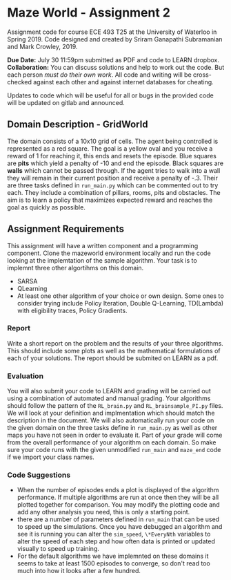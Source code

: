 # Maze World - Assignment 2
Assignment code for course ECE 493 T25 at the University of Waterloo in Spring 2019.
Code designed and created by Sriram Ganapathi Subramanian and Mark Crowley, 2019.

**Due Date:** July 30 11:59pm submitted as PDF and code to LEARN dropbox.
**Collaboration:** You can discuss solutions and help to work out the code. But each person *must do their own work*. All code and writing will be cross-checked against each other and against internet databases for cheating. 

Updates to code which will be useful for all or bugs in the provided code will be updated on gitlab and announced.

## Domain Description - GridWorld
The domain consists of a 10x10 grid of cells. The agent being controlled is represented as a red square. The goal is a yellow oval and you receive a reward of 1 for reaching it, this ends and resets the episode.
Blue squares are **pits** which yield a penalty of -10 and end the episode. 
Black squares are **walls** which cannot be passed through. If the agent tries to walk into a wall they will remain in their current position and receive a penalty of -.3.
Their are three tasks defined in `run_main.py` which can be commented out to try each. They include a combination of pillars, rooms, pits and obstacles. The aim is to learn a policy that maximizes expected reward and reaches the goal as quickly as possible.


## Assignment Requirements

This assignment will have a written component and a programming component.
Clone the mazeworld environment locally and run the code looking at the implemtation of the sample algorithm.
Your task is to implemnt three other algortihms on this domain.
- SARSA
- QLearning
- At least one other algorithm of your choice or own design. Some ones to consider trying include Policy Iteration, Double Q-Learning, TD(Lambda) with eligibility traces, Policy Gradients.

### Report
Write a short report on the problem and the results of your three algorithms. This should include some plots as well as the mathematical formulations of each of your solutions. The report should be submited on LEARN as a pdf. 


### Evaluation
You will also submit your code to LEARN and grading will be carried out using a combination of automated and manual grading.
Your algorithms should follow the pattern of the `RL_brain.py` and `RL_brainsample_PI.py` files.
We will look at your definition and implmentation which should match the description in the document.
We will also automatically run your code on the given domain on the three tasks define in `run_main.py` as well as other maps you have not seen in order to evaluate it. 
Part of your grade will come from the overall performance of your algorithm on each domain.
So make sure your code runs with the given unmodified `run_main` and `maze_end` code if we import your class names.


### Code Suggestions
- When the number of episodes ends a plot is displayed of the algorithm performance. If multiple algorithms are run at once then they will be all plotted together for comparison. You may modify the plotting code and add any other analysis you need, this is only a starting point.
- there are a number of parameters defined in `run_main` that can be used to speed up the simulations. Once you have debugged an algorithm and see it is running you can alter the `sim_speed`, `\*EveryNth` variables to alter the speed of each step and how often data is printed or updated visually to speed up training. 
- For the default algorithms we have implemnted on these domains it seems to take at least 1500 episodes to converge, so don't read too much into how it looks after a few hundred.
